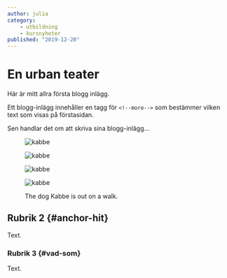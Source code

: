 ```yaml
---
author: julia
category:
    - utbildning
    - kursnyheter
published: "2019-12-20"
---
```

En urban teater
==================================

Här är mitt allra första blogg inlägg.

Ett blogg-inlägg innehåller en tagg för `<!--more-->` som bestämmer vilken text som visas på förstasidan.

<!--more-->

Sen handlar det om att skriva sina blogg-inlägg...

<figure class="figure">
    <img src="img/kabbe.jpg" alt="kabbe">
</figure>

<figure class="figure">
    <img src="image/kabbe.jpg" alt="kabbe">
</figure>

<figure class="figure">
    <img src="image/kabbe_200x200.jpg" alt="kabbe">
</figure>


<figure class="figure">
    <img src="img/kabbe_200x200.jpg" alt="kabbe">
    <figcaption>
        <p>The dog Kabbe is out on a walk.</p>
    </figcaption>
</figure>



Rubrik 2 {#anchor-hit}
-----------------------------------

Text.



### Rubrik 3 {#vad-som}

Text.
